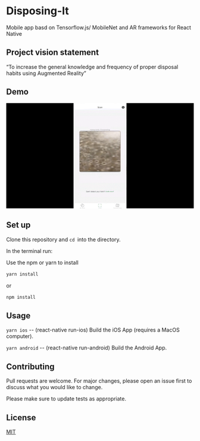 # Disposing-It
Mobile app basd on Tensorflow.js/ MobileNet and AR frameworks for React Native

## Project vision statement
“To increase the general knowledge and frequency of proper disposal habits using Augmented Reality”

## Demo

![](https://github.com/longjl1/Disposing-It/blob/main/demo.gif)

## Set up

Clone this repository and ```cd ```into the directory.

In the terminal run:

Use the npm or yarn to install

```bash
yarn install
```

or

```bash
npm install
```

## Usage

```yarn ios``` -- (react-native run-ios) Build the iOS App (requires a MacOS computer).

```yarn android``` -- (react-native run-android) Build the Android App.
<!-- yarn web -- (expo start:web) Run the website in your browser. -->

## Contributing
Pull requests are welcome. For major changes, please open an issue first to discuss what you would like to change.

Please make sure to update tests as appropriate.

## License
[MIT](https://choosealicense.com/licenses/mit/)
